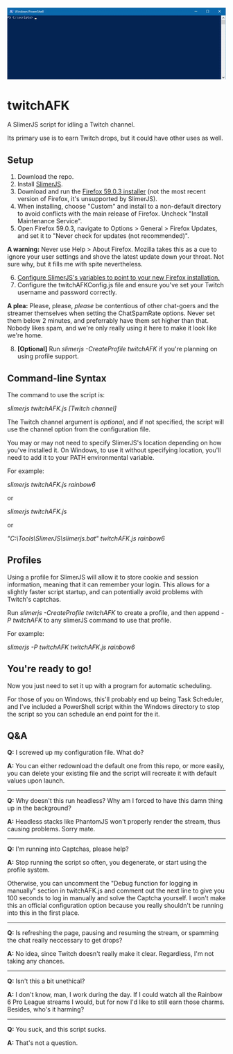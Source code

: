 ![Flashy banner, yo](banner.gif)

# twitchAFK
A SlimerJS script for idling a Twitch channel.

Its primary use is to earn Twitch drops, but it could have other uses as well.

## Setup
1. Download the repo.
2. Install [SlimerJS](https://slimerjs.org/download.html).
3. Download and run the [Firefox 59.0.3 installer](https://ftp.mozilla.org/pub/firefox/releases/59.0.3/) (not the most recent version of Firefox, it's unsupported by SlimerJS).
4. When installing, choose "Custom" and install to a non-default directory to avoid conflicts with the main release of Firefox. Uncheck "Install Maintenance Service".
5. Open Firefox 59.0.3, navigate to Options > General > Firefox Updates, and set it to "Never check for updates (not recommended)".

**A warning:** Never use Help > About Firefox. Mozilla takes this as a cue to ignore your user settings and shove the latest update down your throat. Not sure why, but it fills me with spite nevertheless.

6. [Configure SlimerJS's variables to point to your new Firefox installation.](https://docs.slimerjs.org/current/installation.html#configuring-slimerjs)
7. Configure the twitchAFKConfig.js file and ensure you've set your Twitch username and password correctly.

**A plea:** Please, please, *please* be contentious of other chat-goers and the streamer themselves when setting the ChatSpamRate options. Never set them below 2 minutes, and preferrably have them set higher than that. Nobody likes spam, and we're only really using it here to make it look like we're home. 

8. **\[Optional]** Run *slimerjs -CreateProfile twitchAFK* if you're planning on using profile support.

## Command-line Syntax
The command to use the script is:

*slimerjs twitchAFK.js \[Twitch channel]*

The Twitch channel argument is *optional*, and if not specified, the script will use the channel option from the configuration file.

You may or may not need to specify SlimerJS's location depending on how you've installed it. On Windows, to use it without specifying location, you'll need to add it to your PATH environmental variable.

For example:

*slimerjs twitchAFK.js rainbow6*

or

*slimerjs twitchAFK.js*

or

*"C:\Tools\SlimerJS\slimerjs.bat" twitchAFK.js rainbow6*

## Profiles

Using a profile for SlimerJS will allow it to store cookie and session information, meaning that it can remember your login. This allows for a slightly faster script startup, and can potentially avoid problems with Twitch's captchas.

Run *slimerjs -CreateProfile twitchAFK* to create a profile, and then append *-P twitchAFK* to any slimerJS command to use that profile.

For example:

*slimerjs -P twitchAFK twitchAFK.js rainbow6*

## You're ready to go!

Now you just need to set it up with a program for automatic scheduling.

For those of you on Windows, this'll probably end up being Task Scheduler, and I've included a PowerShell script within the Windows directory to stop the script so you can schedule an end point for the it.

## Q&A

**Q:** I screwed up my configuration file. What do?

**A:** You can either redownload the default one from this repo, or more easily, you can delete your existing file and the script will recreate it with default values upon launch.

---

**Q:** Why doesn't this run headless? Why am I forced to have this damn thing up in the background?

**A:** Headless stacks like PhantomJS won't properly render the stream, thus causing problems. Sorry mate.

---

**Q:** I'm running into Captchas, please help?

**A:** Stop running the script so often, you degenerate, or start using the profile system.

Otherwise, you can uncomment the "Debug function for logging in manually" section in twitchAFK.js and comment out the next line to give you 100 seconds to log in manually and solve the Captcha yourself. I won't make this an official configuration option because you really shouldn't be running into this in the first place.

---

**Q:** Is refreshing the page, pausing and resuming the stream, or spamming the chat really neccessary to get drops?

**A:** No idea, since Twitch doesn't really make it clear. Regardless, I'm not taking any chances.

---

**Q:** Isn't this a bit unethical?

**A:** I don't know, man, I work during the day. If I could watch all the Rainbow 6 Pro League streams I would, but for now I'd like to still earn those charms. Besides, who's it harming?

---

**Q:** You suck, and this script sucks.

**A:** That's not a question.
